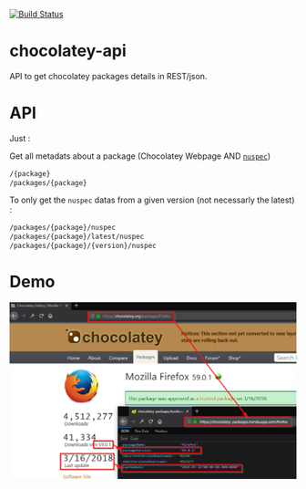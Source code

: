 [![Build Status](https://travis-ci.org/adriens/chocolatey-api.svg?branch=master)](https://travis-ci.org/adriens/chocolatey-api)

# chocolatey-api
API to get chocolatey packages details in REST/json.

# API

Just :

Get all metadats about a package (Chocolatey Webpage AND
[`nuspec`](https://github.com/chocolatey/choco/wiki/CreatePackages#nuspec))

```
/{package}
/packages/{package}
```

To only get the `nuspec` datas from a given version (not necessarly the latest) :

```
/packages/{package}/nuspec
/packages/{package}/latest/nuspec
/packages/{package}/{version}/nuspec
```

# Demo

![Dummy demo screenshot](DEMO.png "Dummy demo screenshot")

